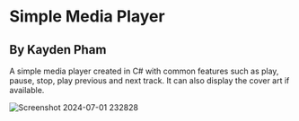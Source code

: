 # Simple Media Player
## By Kayden Pham


A simple media player created in C# with common features such as play, pause, stop, play previous and next track. It can also display the cover art if available.

![Screenshot 2024-07-01 232828](https://github.com/xx90three/Music-Player/assets/131922557/f7908fc6-5150-4db5-8611-285d416d089c)

